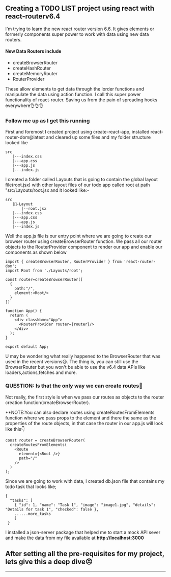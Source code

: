 ## Creating a TODO LIST project using react with react-routerv6.4

I'm trying to learn the new react router version 6.6. It gives elements or formerly components super power to work with data using new data routers.
#### New Data Routers include
- createBrowserRouter 
- createHashRouter 
- createMemoryRouter 
- RouterProvider 

These allow elements to get data through the lorder functions and manipulate the data using action function. I call this super power functionality of react-router. Saving us from the pain of spreading hooks everywhere👌👌👌

### Follow me up as I get this running
First and foremost I created project using create-react-app, installed react-router-dom@latest and cleared up some files and my folder structure looked like
```
src
   |---index.css
   |---app.css
   |---app.js
   |---index.js
```   
I created a folder called Layouts that is going to contain the global layout file(root.jsx) with other layout files of our todo app called root at path "src/Layouts/root.jsx and it looked like:-

```
src
   |📁-Layout
       |--root.jsx
   |---index.css
   |---app.css
   |---app.js
   |---index.js
``` 
Well the app.js file is our entry point where we are going to create our browser router using createBrowserRouter function. We pass all our router objects to the RouterProvider component to render our app and enable our components as shown below

```
import { createBrowserRouter, RouterProvider } from 'react-router-dom';
import Root from './Layouts/root';

const router=createBrowserRouter([
  {
    path:"/",
    element:<Root/>
  }
])

function App() {
  return (
    <div className="App">
      <RouterProvider router={router}/>
    </div>
  );
}

export default App;
```
U may be wondering what really happened to the BrowserRouter that was used in the recent versions😃. The thing is, you can still use the BrowserRouter but you won't be able to use the v6.4 data APIs like loaders,actions,fetches and more.

### QUESTION: Is that the only way we can create routes💁

Not really, the first style is when we pass our routes as objects to the router creation function(createBrowserRouter).

**NOTE:You can also declare routes using createRoutesFromElements function where we pass props to the <Route> element and there the same as the properties of the route objects, in that case the router in our app.js will look like this👇
```
const router = createBrowserRouter(
  createRoutesFromElements(
    <Route
      element={<Root />}
      path="/"
    />
  )
);
```
Since we are going to work with data, I created db.json file that contains my todo task that looks like;
```
{
  "tasks": [
    { "id": 1, "name": "Task 1", "image": "image1.jpg", "details": "Details for task 1", "checked": false },
    ......more_tasks
    ]
 }   
```
I installed a json-server package that helped me to start a mock API sever and make the data from my file available at **http://localhost:3000**

After setting all the pre-requisites for my project, lets give this a deep dive😠
---
---